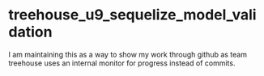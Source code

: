 # treehouse_u9_sequelize_model_validation
I am maintaining this as a way to show my work through github as team treehouse uses an internal monitor for progress instead of commits.